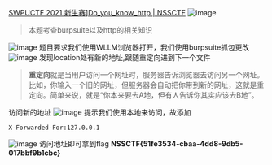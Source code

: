 [SWPUCTF 2021 新生赛\]Do_you_know_http | NSSCTF](https://www.nssctf.cn/problem/385)
![image](https://github.com/user-attachments/assets/d080fec3-3b71-4d01-83e9-25aca998f4fe)
> 本题考查burpsuite以及http的相关知识

![image](https://github.com/user-attachments/assets/369a7441-f579-485a-bb0e-fa5efc7e2b26)
题目要求我们使用WLLM浏览器打开，我们使用burpsuite抓包更改
![image](https://github.com/user-attachments/assets/5c45488e-e377-4ac2-adc6-c86f6a180e9c)
发现location处有新的地址,跟随重定向进到下一个文件
> **重定向**就是当用户访问一个网址时，服务器告诉浏览器去访问另一个网址。比如，你输入一个旧的网址，但服务器会自动把你带到新的网址，这就是重定向。简单来说，就是“你本来要去A地，但有人告诉你其实应该去B地”。

访问新的地址
![image](https://github.com/user-attachments/assets/b3940845-733a-406a-9716-666610f96625)
提示我们使用本地来访问，故添加
```
X-Forwarded-For:127.0.0.1
```
![image](https://github.com/user-attachments/assets/d4971d87-60be-4a82-9a80-1d6134a8e559)
访问地址即可拿到flag
**NSSCTF{51fe3534-cbaa-4dd8-9db5-017bbf9b1cbc}**